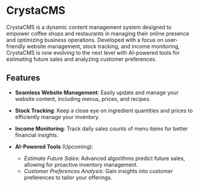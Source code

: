 # CrystaCMS

CrystaCMS is a dynamic content management system designed to empower coffee shops and restaurants in managing their online presence and optimizing business operations. Developed with a focus on user-friendly website management, stock tracking, and income monitoring, CrystaCMS is now evolving to the next level with AI-powered tools for estimating future sales and analyzing customer preferences.

## Features

- **Seamless Website Management**: Easily update and manage your website content, including menus, prices, and recipes.

- **Stock Tracking**: Keep a close eye on ingredient quantities and prices to efficiently manage your inventory.

- **Income Monitoring**: Track daily sales counts of menu items for better financial insights.

- **AI-Powered Tools** (Upcoming):
  - *Estimate Future Sales*: Advanced algorithms predict future sales, allowing for proactive inventory management.
  - *Customer Preferences Analysis*: Gain insights into customer preferences to tailor your offerings.
